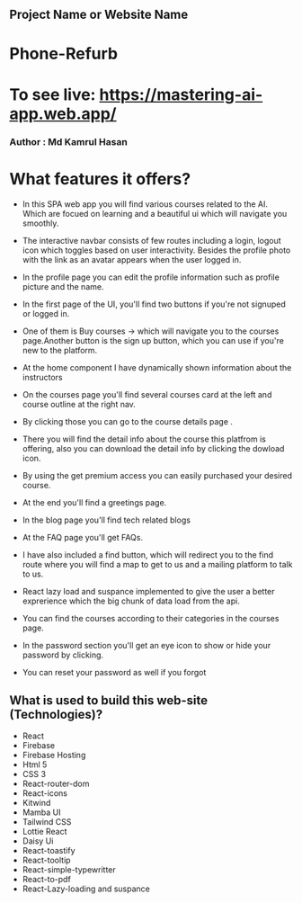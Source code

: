 ## Project Name or Website Name

# Phone-Refurb

# To see live: https://mastering-ai-app.web.app/

### Author : Md Kamrul Hasan

# What features it offers?

- In this SPA web app you will find various courses related to the AI. Which are focued on learning and a beautiful ui which will navigate you smoothly.
- The interactive navbar consists of few routes including a login, logout icon which toggles based on user interactivity. Besides the profile photo with the link as an avatar appears when the user logged in.
- In the profile page you can edit the profile information such as profile picture and the name.
- In the first page of the UI, you'll find two buttons if you're not signuped or logged in.
- One of them is Buy courses -> which will navigate you to the courses page.Another button is the sign up button, which you can use if you're new to the platform.
- At the home component I have dynamically shown information about the instructors

- On the courses page you'll find several courses card at the left and course outline at the right nav.
- By clicking those you can go to the course details page .
- There you will find the detail info about the course this platfrom is offering, also you can download the detail info by clicking the dowload icon.
- By using the get premium access you can easily purchased your desired course.
- At the end you'll find a greetings page.

- In the blog page you'll find tech related blogs
- At the FAQ page you'll get FAQs.

- I have also included a find button, which will redirect you to the find route where you will find a map to get to us and a mailing platform to talk to us.
- React lazy load and suspance implemented to give the user a better exprerience which the big chunk of data load from the api.
- You can find the courses according to their categories in the courses page.
- In the password section you'll get an eye icon to show or hide your password by clicking.
- You can reset your password as well if you forgot

## What is used to build this web-site (Technologies)?

- React
- Firebase
- Firebase Hosting
- Html 5
- CSS 3
- React-router-dom
- React-icons
- Kitwind
- Mamba UI
- Tailwind CSS
- Lottie React
- Daisy Ui
- React-toastify
- React-tooltip
- React-simple-typewritter
- React-to-pdf
- React-Lazy-loading and suspance
